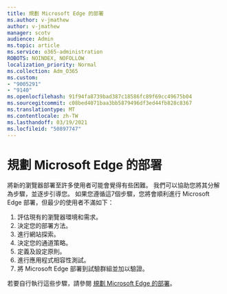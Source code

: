 ```yaml
---
title: 規劃 Microsoft Edge 的部署
ms.author: v-jmathew
author: v-jmathew
manager: scotv
audience: Admin
ms.topic: article
ms.service: o365-administration
ROBOTS: NOINDEX, NOFOLLOW
localization_priority: Normal
ms.collection: Adm_O365
ms.custom:
- "9005291"
- "9140"
ms.openlocfilehash: 91f94fa8739bad387c18586fc89f69cc49675b04
ms.sourcegitcommit: c08bed4071baa3bb5879496df3ed44fb828c8367
ms.translationtype: MT
ms.contentlocale: zh-TW
ms.lasthandoff: 03/19/2021
ms.locfileid: "50897747"
---
```

# <a name="plan-your-deployment-of-microsoft-edge"></a>規劃 Microsoft Edge 的部署

將新的瀏覽器部署至許多使用者可能會覺得有些困難。 我們可以協助您將其分解為步驟，並逐步引導您。 如果您遵循這7個步驟，您將會順利進行 Microsoft Edge 部署，但最少的使用者不滿如下：

1. 評估現有的瀏覽器環境和需求。
2. 決定您的部署方法。
3. 進行網站探索。
4. 決定您的通道策略。
5. 定義及設定原則。
6. 進行應用程式相容性測試。
7. 將 Microsoft Edge 部署到試驗群組並加以驗證。

若要自行執行這些步驟，請參閱 [規劃 Microsoft Edge 的部署](https://go.microsoft.com/fwlink/?linkid=2129990)。

